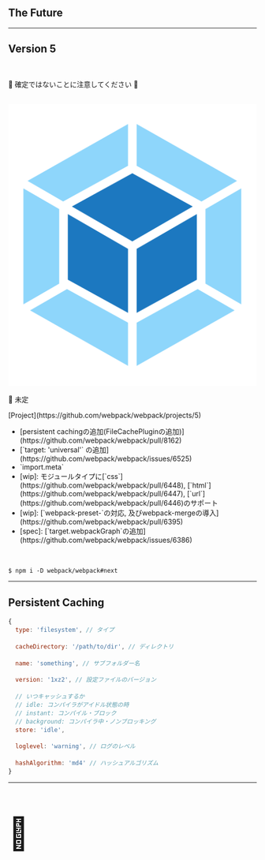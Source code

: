 <!-- sectionTitle: History: The Future -->

## The Future

---

<!-- note
universal: web、webworker、node.jsで実行されるランタイムコードを挿入します。
import.meta: stage3 Node.jsのESMでは__filename, __dirnameなどは使えないため、それの代用
webpackGraph: 依存解決ツリーをキャッシングすることによる開発の高速化
-->

## Version 5

<br />

👷 確定ではないことに注意してください 👷

<br />

<div class="list-with-description">
  <div style="text-align: center">
    <img src="../images/logo-new.svg" class="description-logo" />
    <br />
    <div style="text-align: left">
      <p>🚀 未定</p>
      <p>[Project](https://github.com/webpack/webpack/projects/5)</p>
    </div>
  </div>
  <ul>
    <li>[persistent cachingの追加(FileCachePluginの追加)](https://github.com/webpack/webpack/pull/8162)</li>
    <li>[`target: 'universal'` の追加](https://github.com/webpack/webpack/issues/6525)</li>
    <li>`import.meta`</li>
    <li>[wip]: モジュールタイプに[`css`](https://github.com/webpack/webpack/pull/6448), [`html`](https://github.com/webpack/webpack/pull/6447), [`url`](https://github.com/webpack/webpack/pull/6446)のサポート</li>
    <li>[wip]: [`webpack-preset-`の対応, 及びwebpack-mergeの導入](https://github.com/webpack/webpack/pull/6395)</li>
    <li>[spec]: [`target.webpackGraph`の追加](https://github.com/webpack/webpack/issues/6386)
  </ul>
</div>

<br />

```txt
$ npm i -D webpack/webpack#next
```

---

## Persistent Caching

```javascript
{
  type: 'filesystem', // タイプ

  cacheDirectory: '/path/to/dir', // ディレクトリ

  name: 'something', // サブフォルダー名

  version: '1xz2', // 設定ファイルのバージョン

  // いつキャッシュするか
  // idle: コンパイラがアイドル状態の時
  // instant: コンパイル・ブロック
  // background: コンパイラ中・ノンブロッキング
  store: 'idle',

  loglevel: 'warning', // ログのレベル

  hashAlgorithm: 'md4' // ハッシュアルゴリズム
}
```

---

<!-- note
時間があれば。。。

webpack5/6 idea

named rulesの複雑化。
module.rulesの上書きが難しいため、そこを解決したい。

HMRの改善
statsをpluginへ
-->

<p style="font-size: 4rem">🏃</p>

